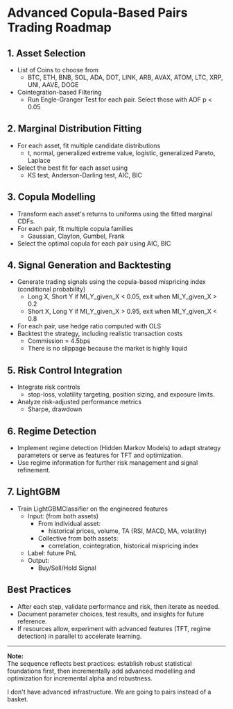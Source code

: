 # Advanced Copula-Based Pairs Trading Roadmap

## 1. Asset Selection
- List of Coins to choose from
	- BTC, ETH, BNB, SOL, ADA, DOT, LINK, ARB, AVAX, ATOM, LTC, XRP, UNI, AAVE, DOGE
- Cointegration-based Filtering
    - Run Engle-Granger Test for each pair. Select those with ADF p < 0.05

## 2. Marginal Distribution Fitting
- For each asset, fit multiple candidate distributions
	- t, normal, generalized extreme value, logistic, generalized Pareto, Laplace
- Select the best fit for each asset using 
	- KS test, Anderson-Darling test, AIC, BIC

## 3. Copula Modelling
- Transform each asset's returns to uniforms using the fitted marginal CDFs.
- For each pair, fit multiple copula families
	- Gaussian, Clayton, Gumbel, Frank
- Select the optimal copula for each pair using AIC, BIC

## 4. Signal Generation and Backtesting
- Generate trading signals using the copula-based mispricing index (conditional probability)
	- Long X, Short Y if MI_Y_given_X < 0.05, exit when MI_Y_given_X > 0.2
	- Short X, Long Y if MI_Y_given_X > 0.95, exit when MI_Y_given_X < 0.8
- For each pair, use hedge ratio computed with OLS
- Backtest the strategy, including realistic transaction costs
	- Commission = 4.5bps
	- There is no slippage because the market is highly liquid

## 5. Risk Control Integration
- Integrate risk controls
	- stop-loss, volatility targeting, position sizing, and exposure limits.
- Analyze risk-adjusted performance metrics
	- Sharpe, drawdown

## 6. Regime Detection
- Implement regime detection (Hidden Markov Models) to adapt strategy parameters or serve as features for TFT and optimization.
- Use regime information for further risk management and signal refinement.

## 7. LightGBM
- Train LightGBMClassifier on the engineered features
	- Input: (from both assets)
		- From individual asset: 
			- historical prices, volume, TA (RSI, MACD, MA, volatility)
		- Collective from both assets:
			- correlation, cointegration, historical mispricing index
	- Label: future PnL
	- Output:
		- Buy/Sell/Hold Signal

## **Best Practices**
- After each step, validate performance and risk, then iterate as needed.
- Document parameter choices, test results, and insights for future reference.
- If resources allow, experiment with advanced features (TFT, regime detection) in parallel to accelerate learning.

---

**Note:**  
The sequence reflects best practices: establish robust statistical foundations first, then incrementally add advanced modelling and optimization for incremental alpha and robustness.

I don't have advanced infrastructure. We are going to pairs instead of a basket.